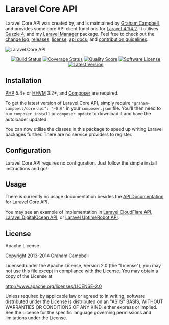 Laravel Core API
================

Laravel Core API was created by, and is maintained by [Graham Campbell](https://github.com/GrahamCampbell), and provides some core API client functions for [Laravel 4.1/4.2](http://laravel.com). It utilises [Guzzle 4](https://github.com/guzzle/guzzle), and my [Laravel Manager](https://github.com/GrahamCampbell/Laravel-Manager) package. Feel free to check out the [change log](CHANGELOG.md), [releases](https://github.com/GrahamCampbell/Laravel-Core-API/releases), [license](LICENSE.md), [api docs](http://docs.grahamjcampbell.co.uk), and [contribution guidelines](CONTRIBUTING.md).

![Laravel Core API](https://cloud.githubusercontent.com/assets/2829600/4432314/c1665754-468c-11e4-995f-e7b5c56d3174.PNG)

<p align="center">
<a href="https://travis-ci.org/GrahamCampbell/Laravel-Core-API"><img src="https://img.shields.io/travis/GrahamCampbell/Laravel-Core-API/master.svg?style=flat-square" alt="Build Status"></img></a>
<a href="https://scrutinizer-ci.com/g/GrahamCampbell/Laravel-Core-API/code-structure"><img src="https://img.shields.io/scrutinizer/coverage/g/GrahamCampbell/Laravel-Core-API.svg?style=flat-square" alt="Coverage Status"></img></a>
<a href="https://scrutinizer-ci.com/g/GrahamCampbell/Laravel-Core-API"><img src="https://img.shields.io/scrutinizer/g/GrahamCampbell/Laravel-Core-API.svg?style=flat-square" alt="Quality Score"></img></a>
<a href="LICENSE.md"><img src="https://img.shields.io/badge/license-Apache%202.0-brightgreen.svg?style=flat-square" alt="Software License"></img></a>
<a href="https://github.com/GrahamCampbell/Laravel-Core-API/releases"><img src="https://img.shields.io/github/release/GrahamCampbell/Laravel-Core-API.svg?style=flat-square" alt="Latest Version"></img></a>
</p>


## Installation

[PHP](https://php.net) 5.4+ or [HHVM](http://hhvm.com) 3.2+, and [Composer](https://getcomposer.org) are required.

To get the latest version of Laravel Core API, simply require `"graham-campbell/core-api": "~0.6"` in your `composer.json` file. You'll then need to run `composer install` or `composer update` to download it and have the autoloader updated.

You can now utilise the classes in this package to speed up writing Laravel packages further. There are no service providers to register.


## Configuration

Laravel Core API requires no configuration. Just follow the simple install instructions and go!


## Usage

There is currently no usage documentation besides the [API Documentation](http://docs.grahamjcampbell.co.uk) for Laravel Core API.

You may see an example of implementation in [Laravel CloudFlare API](https://github.com/GrahamCampbell/Laravel-CloudFlare-API), [Laravel DigitalOcean API](https://github.com/GrahamCampbell/Laravel-DigitalOcean-API), or [Laravel UptimeRobot API](https://github.com/GrahamCampbell/Laravel-UptimeRobot-API).


## License

Apache License

Copyright 2013-2014 Graham Campbell

Licensed under the Apache License, Version 2.0 (the "License");
you may not use this file except in compliance with the License.
You may obtain a copy of the License at

 http://www.apache.org/licenses/LICENSE-2.0

Unless required by applicable law or agreed to in writing, software
distributed under the License is distributed on an "AS IS" BASIS,
WITHOUT WARRANTIES OR CONDITIONS OF ANY KIND, either express or implied.
See the License for the specific language governing permissions and
limitations under the License.
